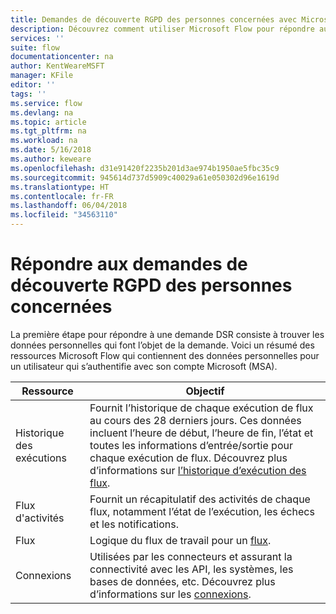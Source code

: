 ```yaml
---
title: Demandes de découverte RGPD des personnes concernées avec Microsoft Flow pour les comptes Microsoft (MSA) | Microsoft Docs
description: Découvrez comment utiliser Microsoft Flow pour répondre aux demandes de découverte RGPD des personnes concernées pour les comptes Microsoft.
services: ''
suite: flow
documentationcenter: na
author: KentWeareMSFT
manager: KFile
editor: ''
tags: ''
ms.service: flow
ms.devlang: na
ms.topic: article
ms.tgt_pltfrm: na
ms.workload: na
ms.date: 5/16/2018
ms.author: keweare
ms.openlocfilehash: d31e91420f2235b201d3ae974b1950ae5fbc35c9
ms.sourcegitcommit: 945614d737d5909c40029a61e050302d96e1619d
ms.translationtype: HT
ms.contentlocale: fr-FR
ms.lasthandoff: 06/04/2018
ms.locfileid: "34563110"
---
```

# <a name="respond-to-gdpr-data-subject-discovery-requests"></a>Répondre aux demandes de découverte RGPD des personnes concernées 

La première étape pour répondre à une demande DSR consiste à trouver les données personnelles qui font l’objet de la demande.
Voici un résumé des ressources Microsoft Flow qui contiennent des données personnelles pour un utilisateur qui s’authentifie avec son compte Microsoft (MSA).

|Ressource|Objectif|
|-----|-----|
|Historique des exécutions|Fournit l’historique de chaque exécution de flux au cours des 28 derniers jours. Ces données incluent l’heure de début, l’heure de fin, l’état et toutes les informations d’entrée/sortie pour chaque exécution de flux. Découvrez plus d’informations sur [l’historique d’exécution des flux](https://flow.microsoft.com/blog/download-history-recurrence/).|
|Flux d'activités| Fournit un récapitulatif des activités de chaque flux, notamment l’état de l’exécution, les échecs et les notifications.|
|Flux|Logique du flux de travail pour un [flux](https://docs.microsoft.com/flow/get-started-logic-flow).|
|Connexions|Utilisées par les connecteurs et assurant la connectivité avec les API, les systèmes, les bases de données, etc. Découvrez plus d’informations sur les [connexions](add-manage-connections.md).|

